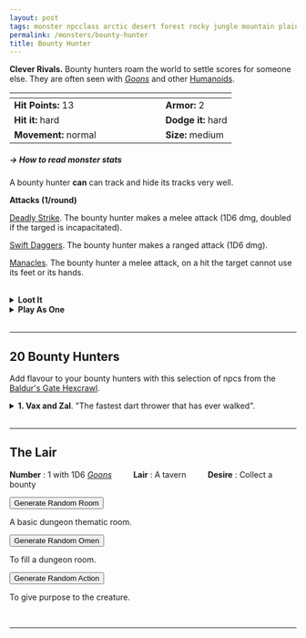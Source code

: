 ```yaml
---
layout: post
tags: monster npcclass arctic desert forest rocky jungle mountain plains swamp city sea astral
permalink: /monsters/bounty-hunter
title: Bounty Hunter
---
```


**Clever Rivals.** Bounty hunters roam the world to settle scores for someone else. They are often seen with _[Goons](/monsters/bandits)_ and other [Humanoids](/list/monsters-humanoid).

|  <span style="display: inline-block; width:250px"></span>  |  |
| -------- | --------|
| **Hit Points:** 13 | **Armor:** 2  |
| **Hit it:** hard | **Dodge it:** hard |
| **Movement:** normal      | **Size:** medium

##### <span class="tooltip" data-tooltip="Armor = damage reduction · · · Easy/Normal/Hard = roll above 10/15/20 to beat">→ How to read monster stats</span>

A bounty hunter **can** can track and hide its tracks very well.

**Attacks (1/round)**

<ins>Deadly Strike</ins>. The bounty hunter makes a melee attack (1D6 dmg, doubled if the targed is incapacitated).

<ins>Swift Daggers</ins>. The bounty hunter makes a ranged attack (1D6 dmg).

<ins>Manacles</ins>. The bounty hunter a melee attack, on a hit the target cannot use its feet or its hands.

<br>
<details markdown="1">
<summary style="font-weight: bold;">Loot It</summary>
Each bounty hunter carries two manacles, its armor and weapons, and ... (roll 3 times)
 
1. Nothing
2. Nothing
3. A bounty notice.
4. A flask of strong alcohol.
5. A rope.
6. A purse full of silver coins.
   
</details>
<details markdown="1">
<summary style="font-weight: bold;">Play As One</summary>
The [Fighter](/class/fighter) character class might interest you.
</details>

<br>

---

## **20 Bounty Hunters**

Add flavour to your bounty hunters with this selection of npcs from the [Baldur's Gate Hexcrawl](/2024/12/31/BGHex/).

<details markdown="1">
<summary><b>1. Vax and Zal</b>. "The fastest dart thrower that has ever walked".</summary>
Two cocky rugged men in dirty chain mails and leather caps. Some missing teeth.

**Vax has the following extra attacks:**
<ins>Halberd Herding.</ins> Vax makes a melee attack with reach (1D8 damage). Hit or not, the target cannot move past him for a turn.

<ins>Potion of Healing (x2).</ins> Vax drinks a potion a heals 1D8 HP.

**Zal has the following extra attacks:**

<ins>Flurry of Darts.</ins> Zal makes three ranged attacks (1D4) with darts, which is made possible because of his magical bracers.
</details>

<br>

---

## The Lair

**Number** : 1 with 1D6 _[Goons](/monsters/bandits)_ <span style="display: inline-block; width:30px"></span>
**Lair** : A tavern <span style="display: inline-block; width:30px"></span>
**Desire** : Collect a bounty

<button id="room-btn">Generate Random Room</button>
<p id="RoomResult">A basic dungeon thematic room.</p>

<button id="generate-btn">Generate Random Omen</button>
<p id="RoamResult">To fill a dungeon room.</p>

<button onclick="generateMood()">Generate Random Action</button>
<p id="MoodResult">To give purpose to the creature.</p>
<script src="/scripts/generateMood.js"></script>

<br>

---

 <script src="https://code.jquery.com/jquery-3.6.0.min.js"></script>
<script>
      $(document).ready(function() {
        function generateResult(buttonId, resultId, columnRangeStart, columnRangeEnd) {
          $(buttonId).click(function() {
            var searchValue = "0035"; // Change this to the actual value you need

            $.get("/CSV/Monster - Index.csv", function(data) {
              var rows = data.split("\n").slice(1);
              var matchingRows = rows.filter(function(row) {
                var columns = row.split(",");
                return columns[0] === searchValue;
              });

              var selectedRow = matchingRows[Math.floor(Math.random() * matchingRows.length)];
              var selectedCell = selectedRow.split(",")[Math.floor(Math.random() * (columnRangeEnd - columnRangeStart + 1)) + columnRangeStart];

              $(resultId).html(selectedCell); // Use .html() to insert HTML content
            });
          });
        }

        generateResult("#room-btn", "#RoomResult", 38, 43);
        generateResult("#generate-btn", "#RoamResult", 3, 8);
      });
    </script>
